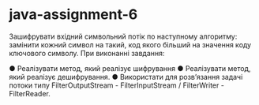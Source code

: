 # java-assignment-6



Зашифрувати вхідний символьний потік по наступному алгоритму: замінити кожний
символ на такий, код якого більший на значення коду ключового символу. При виконанні
завдання:

● Реалізувати метод, який реалізує шифрування
● Реалізувати метод, який реалізує дешифрування.
● Використати для розв’язання задачі потоки типу FilterOutputStream -
  FilterInputStream / FilterWriter - FilterReader.
